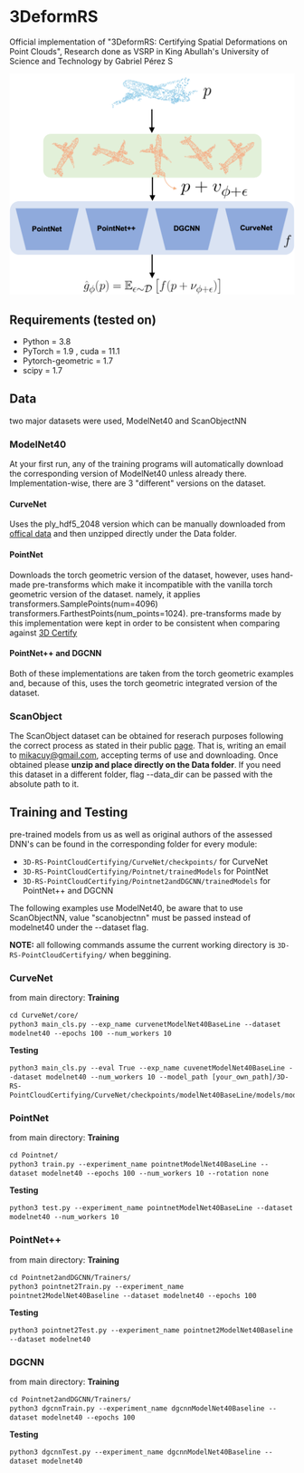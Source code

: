 # 3DeformRS
Official implementation of "3DeformRS: Certifying Spatial Deformations on Point Clouds",
Research done as VSRP in King Abullah's University of Science and Technology by Gabriel Pérez S

![3DeformRS](./pull_pc.png)

## Requirements (tested on)
- Python = 3.8
- PyTorch = 1.9 , cuda = 11.1
- Pytorch-geometric = 1.7
- scipy = 1.7

## Data

two major datasets were used, ModelNet40 and ScanObjectNN


### ModelNet40
At your first run, any of the training programs will automatically download the corresponding version of ModelNet40 unless already there. Implementation-wise, there are 3 "different" versions on the dataset. 


#### CurveNet
Uses the ply_hdf5_2048 version which can be manually downloaded from [offical data](https://shapenet.cs.stanford.edu/media/modelnet40_ply_hdf5_2048.zip) and then unzipped directly under the Data folder.

#### PointNet
Downloads the torch geometric version of the dataset, however, uses hand-made pre-transforms which make it incompatible with the vanilla torch geometric version of the dataset. namely, it applies transformers.SamplePoints(num=4096) transformers.FarthestPoints(num_points=1024). pre-transforms made by this implementation were kept in order to be consistent when comparing against [3D Certify](https://github.com/eth-sri/3dcertify)

#### PointNet++ and DGCNN
Both of these implementations are taken from the torch geometric examples and, because of this, uses the torch geometric integrated version of the dataset. 

### ScanObject
The ScanObject dataset can be obtained for reserach purposes following the correct process as stated in their public [page](https://hkust-vgd.github.io/scanobjectnn/). That is, writing an email to <mikacuy@gmail.com>, accepting terms of use and downloading. Once obtained please **unzip and place directly on the Data folder**. If you need this dataset in a different folder, flag --data_dir can be passed with the absolute path to it.



## Training and Testing

pre-trained models from us as well as original authors of the assessed DNN's can be found in the corresponding folder for every module:
* ```3D-RS-PointCloudCertifying/CurveNet/checkpoints/``` for CurveNet
* ```3D-RS-PointCloudCertifying/Pointnet/trainedModels``` for PointNet
* ```3D-RS-PointCloudCertifying/Pointnet2andDGCNN/trainedModels``` for PointNet++ and DGCNN

The following examples use ModelNet40, be aware that to use ScanObjectNN, value "scanobjectnn" must be passed instead of modelnet40 under the --dataset flag.

**NOTE:** all following commands assume the current working directory is ```3D-RS-PointCloudCertifying/``` when beggining.

### CurveNet

from main directory:
**Training**

```
cd CurveNet/core/
python3 main_cls.py --exp_name curvenetModelNet40BaseLine --dataset modelnet40 --epochs 100 --num_workers 10
```
**Testing**
```
python3 main_cls.py --eval True --exp_name cuvenetModelNet40BaseLine --dataset modelnet40 --num_workers 10 --model_path [your_own_path]/3D-RS-PointCloudCertifying/CurveNet/checkpoints/modelNet40BaseLine/models/model.t7
```

### PointNet

from main directory:
**Training**

```
cd Pointnet/
python3 train.py --experiment_name pointnetModelNet40BaseLine --dataset modelnet40 --epochs 100 --num_workers 10 --rotation none
```

**Testing**

```
python3 test.py --experiment_name pointnetModelNet40BaseLine --dataset modelnet40 --num_workers 10
```

### PointNet++

from main directory:
**Training**

```
cd Pointnet2andDGCNN/Trainers/
python3 pointnet2Train.py --experiment_name pointnet2ModelNet40Baseline --dataset modelnet40 --epochs 100
```

**Testing**

```
python3 pointnet2Test.py --experiment_name pointnet2ModelNet40Baseline --dataset modelnet40
```

### DGCNN

from main directory:
**Training**

```
cd Pointnet2andDGCNN/Trainers/
python3 dgcnnTrain.py --experiment_name dgcnnModelNet40Baseline --dataset modelnet40 --epochs 100
```

**Testing**

```
python3 dgcnnTest.py --experiment_name dgcnnModelNet40Baseline --dataset modelnet40
```
